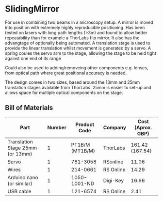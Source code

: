 # SlidingMirror


For use in combining two beams in a microscopy setup. A mirror is moved into position with extremely highly reproducible positioning. Has been tested on lasers with long path lengths (>3m) and found to allow better repeatability than for example a ThorLabs flip mirror. It also has the advangtage of optionally being automated.
A translation stage is used to provide the linear translation whilst movement is generated by a servo. A spring coules the servo arm to the stage, allowing the stage to be held tight against one end of its range

Could also be used to adding/removeing other components e.g. lenses, from optical path where great positional accuracy is needed.

The design comes in two sizes, based around the 13mm and 25mm translation stages available from ThorLabs. 25mm is easier to set-up and allows space for multiple optical components on the stage.

## Bill of Materials

Part | Number | Product Code | Company | Cost (Aprox. GBP)
---|---|---|---|---
Translation Stage 25mm (or 13mm) | 1 | PT1B/M (MT1B/M) | ThorLabs | 161.42 (167.54)
Servo  | 1 | 781-3058 | RSonline | 11.06
Wires  |  1   | 214-0661 |  RS Online   | 14.29
Arduino nano (or similar)  |  1  |  1050-1001-ND | Digi-Key  |  16.66
USB cable   | 1   | 121-6574   | RS Online  |  2.41


